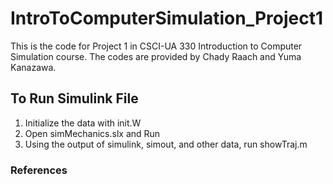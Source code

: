 # IntroToComputerSimulation_Project1
This is the code for Project 1 in CSCI-UA 330 Introduction to Computer Simulation course. The codes are provided by Chady Raach and Yuma Kanazawa.

## To Run Simulink File
1. Initialize the data with init.W 
2. Open simMechanics.slx and Run
3. Using the output of simulink, simout, and other data, run showTraj.m


### References
